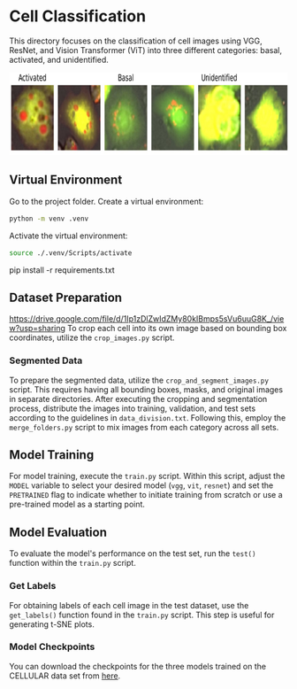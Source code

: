 # Cell Classification

This directory focuses on the classification of cell images using VGG, ResNet, and Vision Transformer (ViT) into three different categories: basal, activated, and unidentified.

<img src="../Images/cell_class_examples.jpg" width="800" height="150"/>

## Virtual Environment
Go to the project folder. Create a virtual environment:
```bash
python -m venv .venv
```

Activate the virtual environment:
```bash
source ./.venv/Scripts/activate
```

pip install -r requirements.txt

## Dataset Preparation
https://drive.google.com/file/d/1Ip1zDlZwIdZMy80kIBmps5sVu6uuG8K_/view?usp=sharing 
To crop each cell into its own image based on bounding box coordinates, utilize the `crop_images.py` script.

### Segmented Data

To prepare the segmented data, utilize the `crop_and_segment_images.py` script. This requires having all bounding boxes, masks, and original images in separate directories. After executing the cropping and segmentation process, distribute the images into training, validation, and test sets according to the guidelines in `data_division.txt`. Following this, employ the `merge_folders.py` script to mix images from each category across all sets.

## Model Training

For model training, execute the `train.py` script. Within this script, adjust the `MODEL` variable to select your desired model (`vgg`, `vit`, `resnet`) and set the `PRETRAINED` flag to indicate whether to initiate training from scratch or use a pre-trained model as a starting point.

## Model Evaluation

To evaluate the model's performance on the test set, run the `test()` function within the `train.py` script. 

### Get Labels

For obtaining labels of each cell image in the test dataset, use the `get_labels()` function found in the `train.py` script. This step is useful for generating t-SNE plots.

### Model Checkpoints

You can download the checkpoints for the three models trained on the CELLULAR data set from [here](https://drive.google.com/drive/folders/1SQpfsqEfRrEO1e5esKhRJNG29iOavM2C?usp=sharing).

